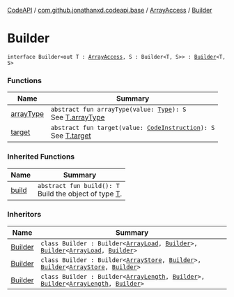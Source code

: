[CodeAPI](../../../index.md) / [com.github.jonathanxd.codeapi.base](../../index.md) / [ArrayAccess](../index.md) / [Builder](.)

# Builder

`interface Builder<out T : `[`ArrayAccess`](../index.md)`, S : Builder<T, S>> : `[`Builder`](../../../com.github.jonathanxd.codeapi.builder/-builder/index.md)`<T, S>`

### Functions

| Name | Summary |
|---|---|
| [arrayType](array-type.md) | `abstract fun arrayType(value: `[`Type`](http://docs.oracle.com/javase/6/docs/api/java/lang/reflect/Type.html)`): S`<br>See [T.arrayType](array-type.md) |
| [target](target.md) | `abstract fun target(value: `[`CodeInstruction`](../../../com.github.jonathanxd.codeapi/-code-instruction.md)`): S`<br>See [T.target](target.md) |

### Inherited Functions

| Name | Summary |
|---|---|
| [build](../../../com.github.jonathanxd.codeapi.builder/-builder/build.md) | `abstract fun build(): T`<br>Build the object of type [T](#). |

### Inheritors

| Name | Summary |
|---|---|
| [Builder](../../-array-load/-builder/index.md) | `class Builder : Builder<`[`ArrayLoad`](../../-array-load/index.md)`, `[`Builder`](../../-array-load/-builder/index.md)`>, `[`Builder`](../../-typed/-builder/index.md)`<`[`ArrayLoad`](../../-array-load/index.md)`, `[`Builder`](../../-array-load/-builder/index.md)`>` |
| [Builder](../../-array-store/-builder/index.md) | `class Builder : Builder<`[`ArrayStore`](../../-array-store/index.md)`, `[`Builder`](../../-array-store/-builder/index.md)`>, `[`Builder`](../../-value-holder/-builder/index.md)`<`[`ArrayStore`](../../-array-store/index.md)`, `[`Builder`](../../-array-store/-builder/index.md)`>` |
| [Builder](../../-array-length/-builder/index.md) | `class Builder : Builder<`[`ArrayLength`](../../-array-length/index.md)`, `[`Builder`](../../-array-length/-builder/index.md)`>, `[`Builder`](../../-typed/-builder/index.md)`<`[`ArrayLength`](../../-array-length/index.md)`, `[`Builder`](../../-array-length/-builder/index.md)`>` |
